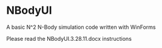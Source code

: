 # NBodyUI
A basic N^2 N-Body simulation code written with WinForms


Please read the NBodyUI.3.28.11.docx instructions
